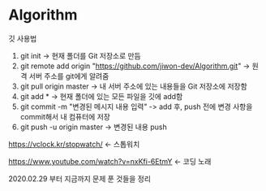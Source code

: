 # Algorithm
깃 사용법
1. git init -> 현재 폴더를 Git 저장소로 만듬
2. git remote add origin "https://github.com/jiwon-dev/Algorithm.git" -> 원격 서버 주소를 git에게 알려줌
3. git pull origin master -> 내 서버 주소에 있는 내용들을 Git 저장소에 저장함
4. git add * -> 현재 폴더에 있는 모든 파일을 깃에 add함
5. git commit -m "변경된 메시지 내용 입력" -> add 후, push 전에 변경 사항을 commit해서 내 컴퓨터에 저장
6. git push -u origin master -> 변경된 내용 push

https://vclock.kr/stopwatch/ <- 스톱워치

https://www.youtube.com/watch?v=nxKfi-6EtmY <- 코딩 노래

2020.02.29 부터 지금까지 문제 푼 것들을 정리
